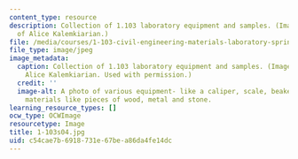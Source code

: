 ```yaml
---
content_type: resource
description: Collection of 1.103 laboratory equipment and samples. (Image courtesy
  of Alice Kalemkiarian.)
file: /media/courses/1-103-civil-engineering-materials-laboratory-spring-2004/c54cae7b6918731e67bea86da4fe14dc_1-103s04.jpg
file_type: image/jpeg
image_metadata:
  caption: Collection of 1.103 laboratory equipment and samples. (Image courtesy of
    Alice Kalemkiarian. Used with permission.)
  credit: ''
  image-alt: A photo of various equipment- like a caliper, scale, beaker with sample
    materials like pieces of wood, metal and stone.
learning_resource_types: []
ocw_type: OCWImage
resourcetype: Image
title: 1-103s04.jpg
uid: c54cae7b-6918-731e-67be-a86da4fe14dc
---
```

